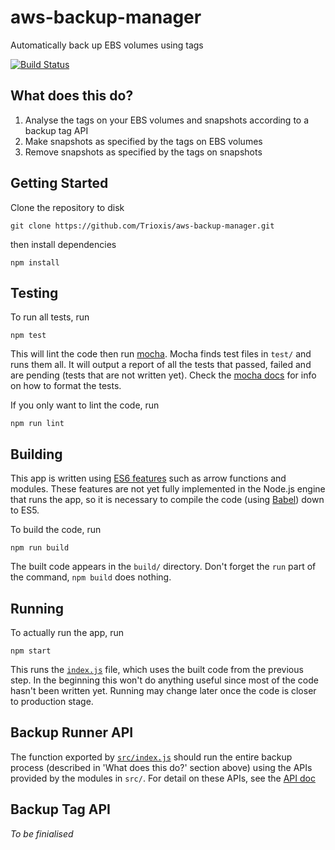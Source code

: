 # aws-backup-manager
Automatically back up EBS volumes using tags

[![Build Status](https://travis-ci.org/Trioxis/aws-backup-manager.svg?branch=master)](https://travis-ci.org/Trioxis/aws-backup-manager)

## What does this do?

1. Analyse the tags on your EBS volumes and snapshots according to a backup tag API
2. Make snapshots as specified by the tags on EBS volumes
3. Remove snapshots as specified by the tags on snapshots

## Getting Started

Clone the repository to disk

```
git clone https://github.com/Trioxis/aws-backup-manager.git
```

then install dependencies

```
npm install
```

## Testing

To run all tests, run

```
npm test
```

This will lint the code then run [mocha](http://mochajs.org/). Mocha finds test files in `test/` and runs them all. It will output a report of all the tests that passed, failed and are pending (tests that are not written yet). Check the [mocha docs](http://mochajs.org/) for info on how to format the tests.

If you only want to lint the code, run

```
npm run lint
```

## Building

This app is written using [ES6 features](https://github.com/lukehoban/es6features) such as arrow functions and modules. These features are not yet fully implemented in the Node.js engine that runs the app, so it is necessary to compile the code (using [Babel](https://babeljs.io/)) down to ES5.

To build the code, run

```
npm run build
```

The built code appears in the `build/` directory. Don't forget the `run` part of the command, `npm build` does nothing.

## Running

To actually run the app, run

```
npm start
```

This runs the [`index.js`](index.js) file, which uses the built code from the previous step. In the beginning this won't do anything useful since most of the code hasn't been written yet. Running may change later once the code is closer to production stage.

## Backup Runner API

The function exported by [`src/index.js`](src/index.js) should run the entire backup process (described in 'What does this do?' section above) using the APIs provided by the modules in `src/`. For detail on these APIs, see the [API doc](docs/API.md)

## Backup Tag API

_To be finialised_

